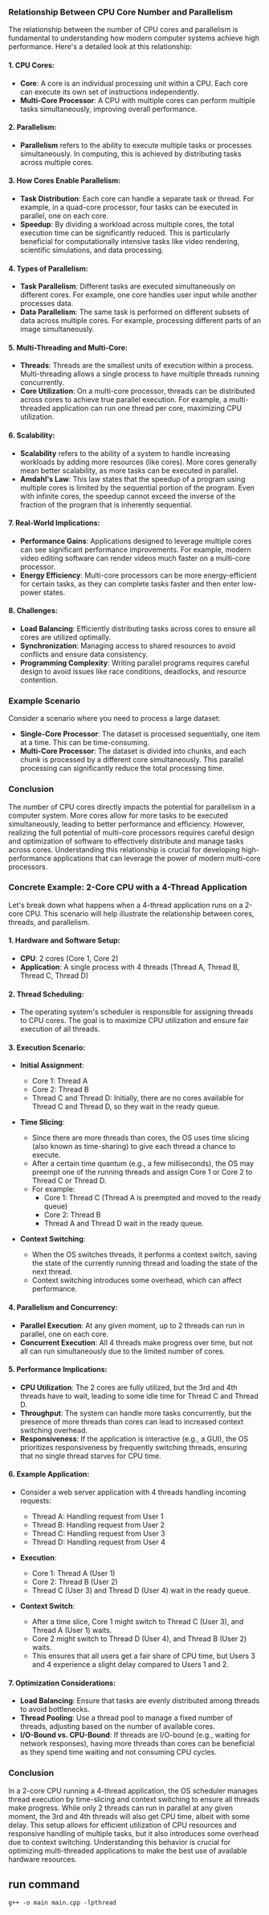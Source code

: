 ### Relationship Between CPU Core Number and Parallelism

The relationship between the number of CPU cores and parallelism is fundamental to understanding how modern computer systems achieve high performance. Here's a detailed look at this relationship:

#### 1. **CPU Cores**:
   - **Core**: A core is an individual processing unit within a CPU. Each core can execute its own set of instructions independently.
   - **Multi-Core Processor**: A CPU with multiple cores can perform multiple tasks simultaneously, improving overall performance.

#### 2. **Parallelism**:
   - **Parallelism** refers to the ability to execute multiple tasks or processes simultaneously. In computing, this is achieved by distributing tasks across multiple cores.

#### 3. **How Cores Enable Parallelism**:
   - **Task Distribution**: Each core can handle a separate task or thread. For example, in a quad-core processor, four tasks can be executed in parallel, one on each core.
   - **Speedup**: By dividing a workload across multiple cores, the total execution time can be significantly reduced. This is particularly beneficial for computationally intensive tasks like video rendering, scientific simulations, and data processing.

#### 4. **Types of Parallelism**:
   - **Task Parallelism**: Different tasks are executed simultaneously on different cores. For example, one core handles user input while another processes data.
   - **Data Parallelism**: The same task is performed on different subsets of data across multiple cores. For example, processing different parts of an image simultaneously.

#### 5. **Multi-Threading and Multi-Core**:
   - **Threads**: Threads are the smallest units of execution within a process. Multi-threading allows a single process to have multiple threads running concurrently.
   - **Core Utilization**: On a multi-core processor, threads can be distributed across cores to achieve true parallel execution. For example, a multi-threaded application can run one thread per core, maximizing CPU utilization.

#### 6. **Scalability**:
   - **Scalability** refers to the ability of a system to handle increasing workloads by adding more resources (like cores). More cores generally mean better scalability, as more tasks can be executed in parallel.
   - **Amdahl's Law**: This law states that the speedup of a program using multiple cores is limited by the sequential portion of the program. Even with infinite cores, the speedup cannot exceed the inverse of the fraction of the program that is inherently sequential.

#### 7. **Real-World Implications**:
   - **Performance Gains**: Applications designed to leverage multiple cores can see significant performance improvements. For example, modern video editing software can render videos much faster on a multi-core processor.
   - **Energy Efficiency**: Multi-core processors can be more energy-efficient for certain tasks, as they can complete tasks faster and then enter low-power states.

#### 8. **Challenges**:
   - **Load Balancing**: Efficiently distributing tasks across cores to ensure all cores are utilized optimally.
   - **Synchronization**: Managing access to shared resources to avoid conflicts and ensure data consistency.
   - **Programming Complexity**: Writing parallel programs requires careful design to avoid issues like race conditions, deadlocks, and resource contention.

### Example Scenario

Consider a scenario where you need to process a large dataset:

- **Single-Core Processor**: The dataset is processed sequentially, one item at a time. This can be time-consuming.
- **Multi-Core Processor**: The dataset is divided into chunks, and each chunk is processed by a different core simultaneously. This parallel processing can significantly reduce the total processing time.

### Conclusion

The number of CPU cores directly impacts the potential for parallelism in a computer system. More cores allow for more tasks to be executed simultaneously, leading to better performance and efficiency. However, realizing the full potential of multi-core processors requires careful design and optimization of software to effectively distribute and manage tasks across cores. Understanding this relationship is crucial for developing high-performance applications that can leverage the power of modern multi-core processors.


### Concrete Example: 2-Core CPU with a 4-Thread Application

Let's break down what happens when a 4-thread application runs on a 2-core CPU. This scenario will help illustrate the relationship between cores, threads, and parallelism.

#### 1. **Hardware and Software Setup**:
   - **CPU**: 2 cores (Core 1, Core 2)
   - **Application**: A single process with 4 threads (Thread A, Thread B, Thread C, Thread D)

#### 2. **Thread Scheduling**:
   - The operating system's scheduler is responsible for assigning threads to CPU cores. The goal is to maximize CPU utilization and ensure fair execution of all threads.

#### 3. **Execution Scenario**:
   - **Initial Assignment**:
     - Core 1: Thread A
     - Core 2: Thread B
     - Thread C and Thread D: Initially, there are no cores available for Thread C and Thread D, so they wait in the ready queue.

   - **Time Slicing**:
     - Since there are more threads than cores, the OS uses time slicing (also known as time-sharing) to give each thread a chance to execute.
     - After a certain time quantum (e.g., a few milliseconds), the OS may preempt one of the running threads and assign Core 1 or Core 2 to Thread C or Thread D.
     - For example:
       - Core 1: Thread C (Thread A is preempted and moved to the ready queue)
       - Core 2: Thread B
       - Thread A and Thread D wait in the ready queue.

   - **Context Switching**:
     - When the OS switches threads, it performs a context switch, saving the state of the currently running thread and loading the state of the next thread.
     - Context switching introduces some overhead, which can affect performance.

#### 4. **Parallelism and Concurrency**:
   - **Parallel Execution**: At any given moment, up to 2 threads can run in parallel, one on each core.
   - **Concurrent Execution**: All 4 threads make progress over time, but not all can run simultaneously due to the limited number of cores.

#### 5. **Performance Implications**:
   - **CPU Utilization**: The 2 cores are fully utilized, but the 3rd and 4th threads have to wait, leading to some idle time for Thread C and Thread D.
   - **Throughput**: The system can handle more tasks concurrently, but the presence of more threads than cores can lead to increased context switching overhead.
   - **Responsiveness**: If the application is interactive (e.g., a GUI), the OS prioritizes responsiveness by frequently switching threads, ensuring that no single thread starves for CPU time.

#### 6. **Example Application**:
   - Consider a web server application with 4 threads handling incoming requests:
     - Thread A: Handling request from User 1
     - Thread B: Handling request from User 2
     - Thread C: Handling request from User 3
     - Thread D: Handling request from User 4

   - **Execution**:
     - Core 1: Thread A (User 1)
     - Core 2: Thread B (User 2)
     - Thread C (User 3) and Thread D (User 4) wait in the ready queue.

   - **Context Switch**:
     - After a time slice, Core 1 might switch to Thread C (User 3), and Thread A (User 1) waits.
     - Core 2 might switch to Thread D (User 4), and Thread B (User 2) waits.
     - This ensures that all users get a fair share of CPU time, but Users 3 and 4 experience a slight delay compared to Users 1 and 2.

#### 7. **Optimization Considerations**:
   - **Load Balancing**: Ensure that tasks are evenly distributed among threads to avoid bottlenecks.
   - **Thread Pooling**: Use a thread pool to manage a fixed number of threads, adjusting based on the number of available cores.
   - **I/O-Bound vs. CPU-Bound**: If threads are I/O-bound (e.g., waiting for network responses), having more threads than cores can be beneficial as they spend time waiting and not consuming CPU cycles.

### Conclusion

In a 2-core CPU running a 4-thread application, the OS scheduler manages thread execution by time-slicing and context switching to ensure all threads make progress. While only 2 threads can run in parallel at any given moment, the 3rd and 4th threads will also get CPU time, albeit with some delay. This setup allows for efficient utilization of CPU resources and responsive handling of multiple tasks, but it also introduces some overhead due to context switching. Understanding this behavior is crucial for optimizing multi-threaded applications to make the best use of available hardware resources.



## run command
~~~
g++ -o main main.cpp -lpthread
~~~